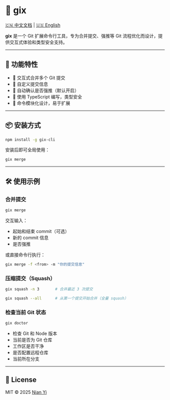 # 🧰 gix

[🇨🇳 中文文档](./README.zh.md) | [🇺🇸 English](./README.en.md)

**gix** 是一个 Git 扩展命令行工具，专为合并提交、强推等 Git 流程优化而设计，提供交互式体验和类型安全支持。

---

## 🚀 功能特性

- 🔧 交互式合并多个 Git 提交
- 💬 自定义提交信息
- 🚦 自动确认是否强推（默认开启）
- 🧱 使用 TypeScript 编写，类型安全
- 🔌 命令模块化设计，易于扩展

---

## 📦 安装方式

```bash
npm install -g gix-cli
```

安装后即可全局使用：

```bash
gix merge
```

---

## 🛠 使用示例

### 合并提交

```bash
gix merge
```

交互输入：
- 起始和结束 commit（可选）
- 新的 commit 信息
- 是否强推

或直接命令行执行：

```bash
gix merge -f <from> -m "你的提交信息"
```

### 压缩提交（Squash）

```bash
gix squash -n 3       # 合并最近 3 次提交
```

```bash
gix squash --all      # 从第一个提交开始合并（全量 squash）
```

### 检查当前 Git 状态

```bash
gix doctor
```

- 检查 Git 和 Node 版本
- 当前是否为 Git 仓库
- 工作区是否干净
- 是否配置远程仓库
- 当前所在分支

---

## 📄 License

MIT © 2025 [Nian Yi](./LICENSE)